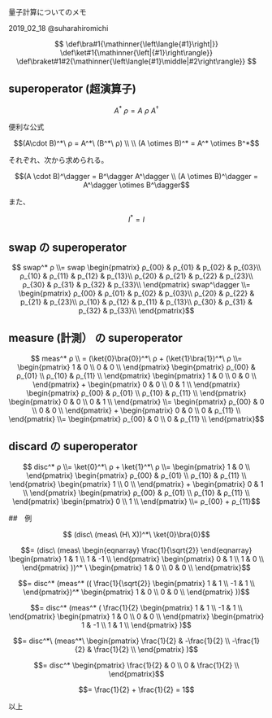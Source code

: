 量子計算についてのメモ

2019_02_18 @suharahiromichi 

$$
\def\bra#1{\mathinner{\left\langle{#1}\right|}}
\def\ket#1{\mathinner{\left|{#1}\right\rangle}}
\def\braket#1#2{\mathinner{\left\langle{#1}\middle|#2\right\rangle}}
$$

## superoperator (超演算子)

```math
A^*\ ρ = A\ ρ\ A^\dagger
```

便利な公式

```math
(A\cdot B)^*\ ρ = A^*\ (B^*\ ρ)

\\
\\

(A \otimes B)^* = A^* \otimes B^*
```

それぞれ、次から求められる。

```math
(A \cdot B)^\dagger = B^\dagger A^\dagger
\\
(A \otimes B)^\dagger = A^\dagger \otimes B^\dagger
```

また、

```math
I^* = I
```

## swap の superoperator

```math

swap^* ρ
\\=
swap
\begin{pmatrix}
ρ_{00} & ρ_{01} & p_{02} & p_{03}\\
ρ_{10} & ρ_{11} & p_{12} & p_{13}\\
ρ_{20} & ρ_{21} & p_{22} & p_{23}\\
ρ_{30} & ρ_{31} & p_{32} & p_{33}\\
\end{pmatrix}
swap^\dagger
\\=
\begin{pmatrix}
ρ_{00} & ρ_{01} & p_{02} & p_{03}\\
ρ_{20} & ρ_{22} & p_{21} & p_{23}\\
ρ_{10} & ρ_{12} & p_{11} & p_{13}\\
ρ_{30} & ρ_{31} & p_{32} & p_{33}\\
\end{pmatrix}
```

## measure (計測） の superoperator

```math

meas^* ρ
\\
=
(\ket{0}\bra{0})^*\ ρ
+
(\ket{1}\bra{1})^*\ ρ
\\=
\begin{pmatrix}
1 & 0 \\
0 & 0 \\
\end{pmatrix}
\begin{pmatrix}
ρ_{00} & ρ_{01} \\
ρ_{10} & ρ_{11} \\
\end{pmatrix}
\begin{pmatrix}
1 & 0 \\
0 & 0 \\
\end{pmatrix}
+
\begin{pmatrix}
0 & 0 \\
0 & 1 \\
\end{pmatrix}
\begin{pmatrix}
ρ_{00} & ρ_{01} \\
ρ_{10} & ρ_{11} \\
\end{pmatrix}
\begin{pmatrix}
0 & 0 \\
0 & 1 \\
\end{pmatrix}
\\=
\begin{pmatrix}
ρ_{00} & 0 \\
0 & 0 \\
\end{pmatrix}
+
\begin{pmatrix}
0 & 0 \\
0 & ρ_{11} \\
\end{pmatrix}
\\=
\begin{pmatrix}
ρ_{00} & 0 \\
0 & ρ_{11} \\
\end{pmatrix}
```

## discard の superoperator

```math

disc^* ρ
\\=
\ket{0}^*\ ρ + \ket{1}^*\ ρ
\\=
\begin{pmatrix}
1 & 0 \\
\end{pmatrix}
\begin{pmatrix}
ρ_{00} & ρ_{01} \\
ρ_{10} & ρ_{11} \\
\end{pmatrix}
\begin{pmatrix}
1 \\
0 \\
\end{pmatrix}
+
\begin{pmatrix}
0 & 1 \\
\end{pmatrix}
\begin{pmatrix}
ρ_{00} & ρ_{01} \\
ρ_{10} & ρ_{11} \\
\end{pmatrix}
\begin{pmatrix}
0 \\
1 \\
\end{pmatrix}
\\=
ρ_{00} + ρ_{11}
```

##　例

```math

(disc\ (meas\ (H\ X))^*\  \ket{0}\bra{0}
```

```math
=
(disc\ (meas\ 
\begin{eqnarray}
\frac{1}{\sqrt{2}}
\end{eqnarray}
\begin{pmatrix}
1 & 1 \\
1 & -1 \\
\end{pmatrix}
\begin{pmatrix}
0 & 1 \\
1 & 0 \\
\end{pmatrix}
))^*
\ 
\begin{pmatrix}
1 & 0 \\
0 & 0 \\
\end{pmatrix}
```

```math
=
disc^* 
(meas^*
((
\frac{1}{\sqrt{2}}
\begin{pmatrix}
1 & 1 \\
-1 & 1 \\
\end{pmatrix})^* 
\begin{pmatrix}
1 & 0 \\
0 & 0 \\
\end{pmatrix}
))
```

```math
=
disc^* 
(meas^*
(
\frac{1}{2}
\begin{pmatrix}
1 & 1 \\
-1 & 1 \\
\end{pmatrix}
\begin{pmatrix}
1 & 0 \\
0 & 0 \\
\end{pmatrix}
\begin{pmatrix}
1 & -1 \\
1 & 1 \\
\end{pmatrix}
)
```

```math
=
disc^*\ 
(meas^*\
\begin{pmatrix}
\frac{1}{2} & -\frac{1}{2} \\
-\frac{1}{2} & \frac{1}{2} \\
\end{pmatrix}
)
```

```math
=
disc^* 

\begin{pmatrix}
\frac{1}{2} & 0 \\
0 & \frac{1}{2} \\
\end{pmatrix}
```

```math
=
\frac{1}{2}
+
\frac{1}{2}
=
1
```

以上

